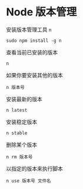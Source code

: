# Node 版本管理

安装版本管理工具 `n`

```
sudo npm install -g n
```

查看当前已安装的版本

```
n
```

如果你要安装其他的版本

```
n 版本号
```

安装最新的版本

```
n latest
```

安装稳定版本

```
n stable
```

删除某个版本

```
n rm 版本号
```

以指定的版本来执行脚本

```
n use 版本号 文件名
```
